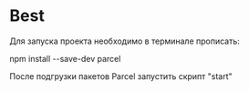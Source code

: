 # Best

Для запуска проекта необходимо в терминале прописать:

npm install --save-dev parcel

После подгрузки пакетов Parcel запустить скрипт "start"
